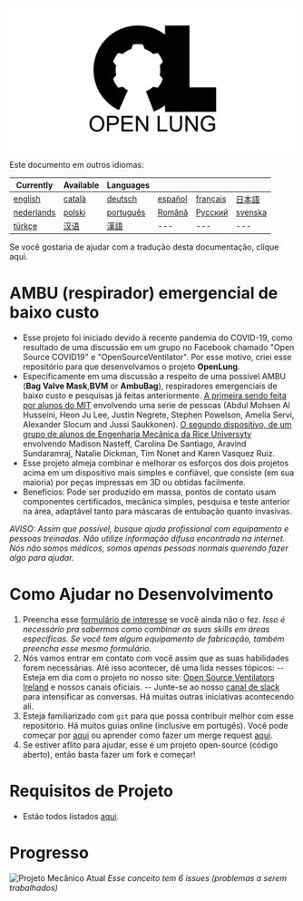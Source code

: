 ![Logo](images/OL_BANNER.png)

Este documento em outros idiomas:

| Currently | Available | Languages |   |   |   |
|---|---|---|---|---|---|
|[english](README.md) | [català](README-ca.md) | [deutsch](README-de.md) | [español](README-es.md) | [français](README-fr.md) | [日本語](README-ja.md) |
| [nederlands](README-nl.md) | [polski](README-pl.md) | [português](README-pt_BR.md) | [Română](README-ro.md) | [Русский](README-ru.md) | [svenska](README-sv.md) |
| [türkçe](README-tr.md) | [汉语](README-zh-Hans.md) | [漢語](README-zh-Hant.md) |---|---|---|

Se você gostaria de ajudar com a tradução desta documentação, clique aqui.

# AMBU (respirador) emergencial de baixo custo

- Esse projeto foi iniciado devido à recente pandemia do COVID-19, como resultado de uma discussão em um grupo no Facebook chamado "Open Source COVID19" e "OpenSourceVentilator". Por esse motivo, criei esse repositório para que desenvolvamos o projeto **OpenLung**.
- Especificamente em uma discussão a respeito de uma possível AMBU (**Bag Valve Mask**,**BVM** or **AmbuBag**), respiradores emergenciais de baixo custo e pesquisas já feitas anteriormente. [A primeira sendo feita por alunos do MIT](https://web.mit.edu/2.75/projects/DMD_2010_Al_Husseini.pdf) envolvendo uma serie de pessoas (Abdul Mohsen Al Husseini, Heon Ju Lee, Justin Negrete, Stephen Powelson, Amelia Servi, Alexander Slocum and Jussi Saukkonen). [O segundo dispositivo, de um grupo de alunos de Engenharia Mecânica da Rice Universyty](http://oedk.rice.edu/Sys/PublicProfile/47585242/1063096) envolvendo Madison Nasteff, Carolina De Santiago, Aravind Sundaramraj, Natalie Dickman, Tim Nonet and Karen Vasquez Ruiz.
- Esse projeto almeja combinar e melhorar os esforços dos dois projetos acima em um dispositivo mais simples e confiável, que consiste (em sua maioria) por peças impressas em 3D ou obtidas facilmente.
- Benefícios: Pode ser produzido em massa, pontos de contato usam componentes certificados, mecânica simples, pesquisa e teste anterior na área, adaptável tanto para máscaras de entubação quanto invasivas.

*AVISO: Assim que possível, busque ajuda profissional com equipamento e pessoas treinadas. Não utilize informação difusa encontrada na internet. Nós não somos médicos, somos apenas pessoas normais querendo fazer algo para ajudar.*

# Como Ajudar no Desenvolvimento
1. Preencha esse [formulário de interesse](https://opensourceventilator.ie/register) se você ainda não o fez.
*Isso é necessário pra sabermos como combinar as suas skills em áreas específicas. Se você tem algum equipamento de fabricação, também preencha esse mesmo formulário.*
2. Nós vamos entrar em contato com você assim que as suas habilidades forem necessárias. Até isso acontecer, dê uma lida nesses tópicos:
-- Esteja em dia com o projeto no nosso site: [Open Source Ventilators Ireland](https://opensourceventilator.ie/) e nossos canais oficiais.
-- Junte-se ao nosso [canal de slack](https://join.slack.com/t/osventilator/shared_invite/zt-cst4dhk7-BFNMz_vyBPthjlBFYV1yWA) para intensificar as conversas. Há muitas outras iniciativas acontecendo ali.
3. Esteja familiarizado com `git` para que possa contribuir melhor com esse repositório. Há muitos guias online (inclusive em portugês). Você pode começar por [aqui](https://www.youtube.com/watch?v=enMumwvLAug) ou aprender como fazer um merge request [aqui](https://docs.gitlab.com/ee/user/project/merge_requests/creating_merge_requests.html).
4. Se estiver aflito para ajudar, esse é um projeto open-source (código aberto), então basta fazer um fork e começar!

# Requisitos de Projeto
- Estão todos listados [aqui](requirements/design-requirements.md).

# Progresso
![Projeto Mecânico Atual](images/CONCEPT_6_MECH.png)
*Esse conceito tem 6 issues (problemas a serem trabalhados)*
